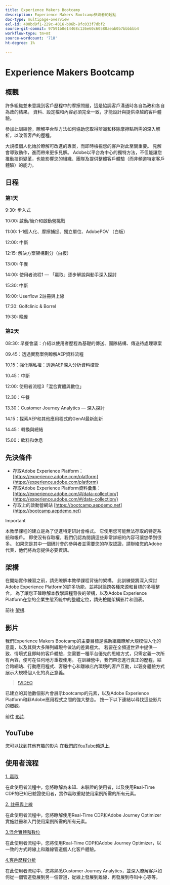 ```yaml
---
title: Experience Makers Bootcamp
description: Experience Makers Bootcamp參與者的起點
doc-type: multipage-overview
exl-id: 400bd9f1-229c-4016-b06b-8fc033f7dbf2
source-git-commit: 97591b0e14468c136e60c60580aeab0b7bbbbbb4
workflow-type: tm+mt
source-wordcount: '718'
ht-degree: 1%

---
```


# Experience Makers Bootcamp

## 概觀

許多組織並未意識到客戶歷程中的摩擦問題，這是協調客戶溝通時各自為政和各自為政的結果。 資料、設定檔和內容必須完全一致，才能設計與提供卓越的客戶體驗。

參加此訓練營，瞭解平台型方法如何協助您取得辨識和移除摩擦點所需的深入解析，以改善客戶的歷程。

大規模個人化始於瞭解可改進的專案，而即時檢視您的客戶對此至關重要。 見解會導致動作，進而帶來更多見解。 Adobe以平台為中心的獨特方法，不但能讓您推動技術變革，也能影響您的組織、團隊及提供整體客戶體驗（而非頻道特定客戶體驗）的能力。

## 日程

### 第1天

9:30: 步入式

10:00: 啟動/簡介和啟動營挑戰

11:00: 1-1個人化、摩擦捕捉、獨立單位、AdobePOV （白板）

12:00: 中斷

12:15: 解決方案架構劃分（白板）

13:00: 午餐

14:00: 使用者流程1 — 「贏取」逐步解說與動手深入探討

15:30: 中斷

16:00: Userflow 2註冊與上線

17:30: Golfclinic &amp; Borrel

19:30: 晚餐

### 第2天

08:30: 早餐會議：介紹以使用者歷程為基礎的傳送、團隊結構、傳送待處理專案

09.45：透過實務案例瞭解AEP資料流程

10.15：強化隱私權：透過AEP深入分析資料控管

10.45：中斷

12:00: 使用者流程3「混合實體與數位」

12.30：午餐

13.30：Customer Journey Analytics — 深入探討

14.15：探索AEP和其他應用程式的GenAI最新創新

14.45：轉換與總結

15.00：飲料和休息


## 先決條件

- 存取Adobe Experience Platform： [https://experience.adobe.com/platform](https://experience.adobe.com/platform)
- 存取Adobe Experience Platform資料彙集： [https://experience.adobe.com/#/data-collection/](https://experience.adobe.com/#/data-collection/)
- 存取上的啟動營網站 [https://bootcamp.aepdemo.net](https://bootcamp.aepdemo.net)

>[!IMPORTANT]
>
>本教學課程的建立是為了促進特定研討會格式。 它使用您可能無法存取的特定系統和帳戶。 即使沒有存取權，我們仍認為閱讀這些非常詳細的內容可讓您學到很多。 如果您是其中一個研討會的參與者並需要您的存取認證，請聯絡您的Adobe代表，他們將為您提供必要資訊。

## 架構

在開始實作練習之前，請先瞭解本教學課程背後的架構。 此訓練營將深入探討Adobe Experience Platform的許多功能，並將討論跨各種來源和目標的多種整合。 為了讓您正確瞭解本教學課程背後的架構，以及Adobe Experience Platform在您的企業生態系統中的整體定位，請先檢閱架構影片和圖表。

前往 [架構](https://experienceleague.adobe.com/docs/platform-learn/comprehensive-technical-tutorial-v22/architecture.html?lang=en).

## 影片

我們Experience Makers Bootcamp的主要目標是協助組織瞭解大規模個人化的意義，以及其與大多陣列織現今做法的差異極大。 若要在全頻道世界中提供一致、情境式且即時的客戶體驗，您需要一種平台優先的思維方式，只需定義一次所有內容，便可在任何地方重複使用。 在訓練營中，我們帶您進行真正的歷程，結合跨網站、行動應用程式、客服中心和離線店內環境的客戶互動，以親身體驗方式展示大規模個人化的真正意義。

>[!VIDEO](https://video.tv.adobe.com/v/345446?quality=12&enable=on)

已建立的其他數個影片會展示bootcamp的元素，以及Adobe Experience Platform和非Adobe應用程式之間的強大整合。 按一下以下連結以尋找這些影片的概觀。

前往 [影片](https://experienceleague.adobe.com/docs/platform-learn/comprehensive-technical-tutorial-v22/videos.html?lang=en).

## YouTube

您可以找到其他有趣的影片 [在我們的YouTube頻道上](https://www.youtube.com/channel/UCUKG2dkZ9pYuZUPebQ21jUw).

## 使用者流程

[1. 贏取](./uc/uc1/uc1.md)

在此使用者流程中，您將瞭解為未知、未驗證的使用者，以及使用Real-Time CDP的已知已驗證使用者，實作贏取重點使用案例所需的所有元素。

[2. 註冊與上線](./uc/uc2/uc2.md)

在此使用者流程中，您將瞭解使用Real-Time CDP和Adobe Journey Optimizer實施註冊和入門使用案例所需的所有元素。

[3.混合實體和數位](./uc/uc3/uc3.md)

在此使用者流程中，您將使用Real-Time CDP和Adobe Journey Optimizer，以一致的方式跨線上和離線管道個人化客戶體驗。

[4.客戶歷程分析](./uc/uc4/uc4.md)

在此使用者流程中，您將熟悉Customer Journey Analytics，並深入瞭解客戶如何從一個管道發展到另一個管道，從線上發展到離線，再發展到呼叫中心等等。

